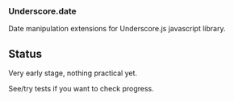 ### Underscore.date

Date manipulation extensions for Underscore.js javascript library.

## Status

Very early stage, nothing practical yet.

See/try tests if you want to check progress.  

